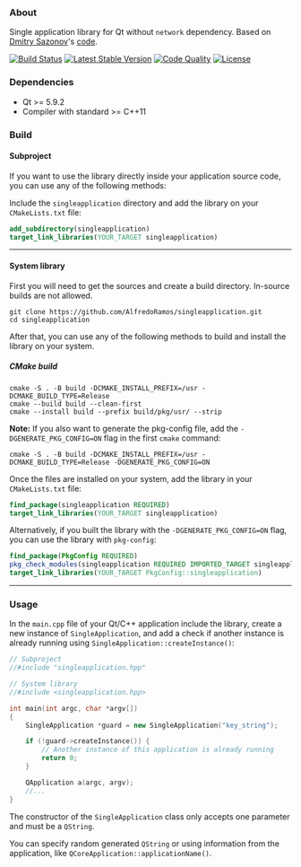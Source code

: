 ### About

Single application library for Qt without `network` dependency. Based on [Dmitry Sazonov](https://stackoverflow.com/users/1035613/dmitry-sazonov)'s [code](https://stackoverflow.com/a/28172162).

[![Build Status](https://img.shields.io/github/actions/workflow/status/AlfredoRamos/singleapplication/ci.yml?style=flat-square)](https://github.com/AlfredoRamos/singleapplication/actions)
[![Latest Stable Version](https://img.shields.io/github/tag/AlfredoRamos/singleapplication.svg?style=flat-square&label=stable)](https://github.com/AlfredoRamos/singleapplication/releases)
[![Code Quality](https://img.shields.io/codacy/grade/25787416f2ae418c8bbb3dc004789f40.svg?style=flat-square)](https://app.codacy.com/gh/AlfredoRamos/singleapplication/dashboard)
[![License](https://img.shields.io/github/license/AlfredoRamos/singleapplication.svg?style=flat-square)](https://raw.githubusercontent.com/AlfredoRamos/singleapplication/master/LICENSE)

### Dependencies

- Qt >= 5.9.2
- Compiler with standard >= C++11

### Build

#### Subproject

If you want to use the library directly inside your application source code, you can use any of the following methods:

Include the `singleapplication` directory and add the library on your `CMakeLists.txt` file:

```cmake
add_subdirectory(singleapplication)
target_link_libraries(YOUR_TARGET singleapplication)
```

---

#### System library

First you will need to get the sources and create a build directory. In-source builds are not allowed.

```shell
git clone https://github.com/AlfredoRamos/singleapplication.git
cd singleapplication
```

After that, you can use any of the following methods to build and install the library on your system.

##### CMake build

```shell
cmake -S . -B build -DCMAKE_INSTALL_PREFIX=/usr -DCMAKE_BUILD_TYPE=Release
cmake --build build --clean-first
cmake --install build --prefix build/pkg/usr/ --strip
```

**Note:** If you also want to generate the pkg-config file, add the `-DGENERATE_PKG_CONFIG=ON` flag in the first `cmake` command:

```shell
cmake -S . -B build -DCMAKE_INSTALL_PREFIX=/usr -DCMAKE_BUILD_TYPE=Release -DGENERATE_PKG_CONFIG=ON
```

Once the files are installed on your system, add the library in your `CMakeLists.txt` file:

```cmake
find_package(singleapplication REQUIRED)
target_link_libraries(YOUR_TARGET singleapplication)
```

Alternatively, if you built the library with the `-DGENERATE_PKG_CONFIG=ON` flag, you can use the library with `pkg-config`:

```cmake
find_package(PkgConfig REQUIRED)
pkg_check_modules(singleapplication REQUIRED IMPORTED_TARGET singleapplication)
target_link_libraries(YOUR_TARGET PkgConfig::singleapplication)
```

---

### Usage

In the `main.cpp` file of your Qt/C++ application include the library, create a new instance of `SingleApplication`, and add a check if another instance is already running using `SingleApplication::createInstance()`:

```cpp
// Subproject
//#include "singleapplication.hpp"

// System library
//#include <singleapplication.hpp>

int main(int argc, char *argv[])
{
	SingleApplication *guard = new SingleApplication("key_string");

	if (!guard->createInstance()) {
		// Another instance of this application is already running
		return 0;
	}

	QApplication a(argc, argv);
	//...
}
```

The constructor of the `SingleApplication` class only accepts one parameter and must be a `QString`.

You can specify random generated `QString` or using information from the application, like `QCoreApplication::applicationName()`.
